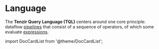 # Language

The **Tenzir Query Language (TQL)** centers around one core principle: dataflow
[pipelines](pipelines.md) that consist of a sequence of operators, of which some
evaluate [expressions](language/expressions.md).

import DocCardList from '@theme/DocCardList';

<DocCardList />
